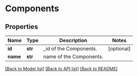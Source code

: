 # Components

## Properties
Name | Type | Description | Notes
------------ | ------------- | ------------- | -------------
**id** | **str** | _id of the Components. | [optional] 
**name** | **str** | name of the Components. | 

[[Back to Model list]](../README.md#documentation-for-models) [[Back to API list]](../README.md#documentation-for-api-endpoints) [[Back to README]](../README.md)


